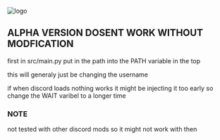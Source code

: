 ![logo](https://raw.githubusercontent.com/RJ-Infinity/ThisCord/master/thiscordbanner.png)
## ALPHA VERSION DOSENT WORK WITHOUT MODFICATION
first in src/main.py put in the path into the PATH variable in the top

this will generaly just be changing the username

if when discord loads nothing works it might be injecting it too early so change the WAIT varibel to a longer time

### NOTE
not tested with other discord mods so it might not work with then
